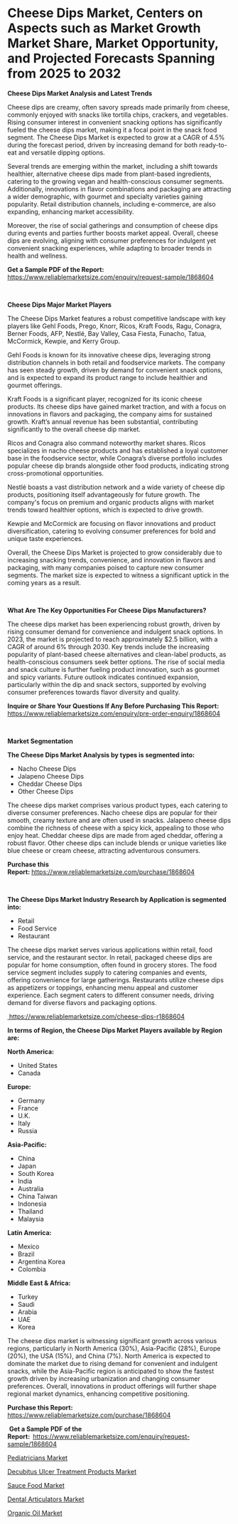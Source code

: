 <p><h1>Cheese Dips Market, Centers on Aspects such as Market Growth Market Share, Market Opportunity, and Projected Forecasts Spanning from 2025 to 2032</h1></p><p><strong>Cheese Dips Market Analysis and Latest Trends</strong></p>
<p><p>Cheese dips are creamy, often savory spreads made primarily from cheese, commonly enjoyed with snacks like tortilla chips, crackers, and vegetables. Rising consumer interest in convenient snacking options has significantly fueled the cheese dips market, making it a focal point in the snack food segment. The Cheese Dips Market is expected to grow at a CAGR of 4.5% during the forecast period, driven by increasing demand for both ready-to-eat and versatile dipping options.</p><p>Several trends are emerging within the market, including a shift towards healthier, alternative cheese dips made from plant-based ingredients, catering to the growing vegan and health-conscious consumer segments. Additionally, innovations in flavor combinations and packaging are attracting a wider demographic, with gourmet and specialty varieties gaining popularity. Retail distribution channels, including e-commerce, are also expanding, enhancing market accessibility. </p><p>Moreover, the rise of social gatherings and consumption of cheese dips during events and parties further boosts market appeal. Overall, cheese dips are evolving, aligning with consumer preferences for indulgent yet convenient snacking experiences, while adapting to broader trends in health and wellness.</p></p>
<p><strong>Get a Sample PDF of the Report:&nbsp;</strong> <a href="https://www.reliablemarketsize.com/enquiry/request-sample/1868604?utm_campaign=1943&utm_medium=2&utm_source=Github&utm_content=ia&utm_term=07042025&utm_id=cheese-dips">https://www.reliablemarketsize.com/enquiry/request-sample/1868604</a></p>
<p>&nbsp;</p>
<p><strong>Cheese Dips Major Market Players</strong></p>
<p><p>The Cheese Dips Market features a robust competitive landscape with key players like Gehl Foods, Prego, Knorr, Ricos, Kraft Foods, Ragu, Conagra, Berner Foods, AFP, Nestlé, Bay Valley, Casa Fiesta, Funacho, Tatua, McCormick, Kewpie, and Kerry Group. </p><p>Gehl Foods is known for its innovative cheese dips, leveraging strong distribution channels in both retail and foodservice markets. The company has seen steady growth, driven by demand for convenient snack options, and is expected to expand its product range to include healthier and gourmet offerings.</p><p>Kraft Foods is a significant player, recognized for its iconic cheese products. Its cheese dips have gained market traction, and with a focus on innovations in flavors and packaging, the company aims for sustained growth. Kraft’s annual revenue has been substantial, contributing significantly to the overall cheese dip market.</p><p>Ricos and Conagra also command noteworthy market shares. Ricos specializes in nacho cheese products and has established a loyal customer base in the foodservice sector, while Conagra’s diverse portfolio includes popular cheese dip brands alongside other food products, indicating strong cross-promotional opportunities.</p><p>Nestlé boasts a vast distribution network and a wide variety of cheese dip products, positioning itself advantageously for future growth. The company's focus on premium and organic products aligns with market trends toward healthier options, which is expected to drive growth.</p><p>Kewpie and McCormick are focusing on flavor innovations and product diversification, catering to evolving consumer preferences for bold and unique taste experiences. </p><p>Overall, the Cheese Dips Market is projected to grow considerably due to increasing snacking trends, convenience, and innovation in flavors and packaging, with many companies poised to capture new consumer segments. The market size is expected to witness a significant uptick in the coming years as a result.</p></p>
<p>&nbsp;</p>
<p><strong>What Are The Key Opportunities For Cheese Dips Manufacturers?</strong></p>
<p><p>The cheese dips market has been experiencing robust growth, driven by rising consumer demand for convenience and indulgent snack options. In 2023, the market is projected to reach approximately $2.5 billion, with a CAGR of around 6% through 2030. Key trends include the increasing popularity of plant-based cheese alternatives and clean-label products, as health-conscious consumers seek better options. The rise of social media and snack culture is further fueling product innovation, such as gourmet and spicy variants. Future outlook indicates continued expansion, particularly within the dip and snack sectors, supported by evolving consumer preferences towards flavor diversity and quality.</p></p>
<p><strong>Inquire or Share Your Questions If Any Before Purchasing This Report:</strong> <a href="https://www.reliablemarketsize.com/enquiry/pre-order-enquiry/1868604?utm_campaign=1943&utm_medium=2&utm_source=Github&utm_content=ia&utm_term=07042025&utm_id=cheese-dips">https://www.reliablemarketsize.com/enquiry/pre-order-enquiry/1868604</a></p>
<p>&nbsp;</p>
<p><strong>Market Segmentation</strong></p>
<p><strong>The Cheese Dips Market Analysis by types is segmented into:</strong></p>
<p><ul><li>Nacho Cheese Dips</li><li>Jalapeno Cheese Dips</li><li>Cheddar Cheese Dips</li><li>Other Cheese Dips</li></ul></p>
<p><p>The cheese dips market comprises various product types, each catering to diverse consumer preferences. Nacho cheese dips are popular for their smooth, creamy texture and are often used in snacks. Jalapeno cheese dips combine the richness of cheese with a spicy kick, appealing to those who enjoy heat. Cheddar cheese dips are made from aged cheddar, offering a robust flavor. Other cheese dips can include blends or unique varieties like blue cheese or cream cheese, attracting adventurous consumers.</p></p>
<p><strong>Purchase this Report:&nbsp;</strong><a href="https://www.reliablemarketsize.com/purchase/1868604?utm_campaign=1943&utm_medium=2&utm_source=Github&utm_content=ia&utm_term=07042025&utm_id=cheese-dips">https://www.reliablemarketsize.com/purchase/1868604</a></p>
<p>&nbsp;</p>
<p><strong>The Cheese Dips Market Industry Research by Application is segmented into:</strong></p>
<p><ul><li>Retail</li><li>Food Service</li><li>Restaurant</li></ul></p>
<p><p>The cheese dips market serves various applications within retail, food service, and the restaurant sector. In retail, packaged cheese dips are popular for home consumption, often found in grocery stores. The food service segment includes supply to catering companies and events, offering convenience for large gatherings. Restaurants utilize cheese dips as appetizers or toppings, enhancing menu appeal and customer experience. Each segment caters to different consumer needs, driving demand for diverse flavors and packaging options.</p></p>
<p><a href="https://www.reliablemarketsize.com/cheese-dips-r1868604?utm_campaign=1943&utm_medium=2&utm_source=Github&utm_content=ia&utm_term=07042025&utm_id=cheese-dips">&nbsp;https://www.reliablemarketsize.com/cheese-dips-r1868604</a></p>
<p><strong>In terms of Region, the Cheese Dips Market Players available by Region are:</strong></p>
<p>
    <p> <strong> North America: </strong>
        <ul>
            <li>United States</li>
            <li>Canada</li>
        </ul>
        </p> 
    <p> <strong> Europe: </strong>
        <ul>
            <li>Germany</li>
            <li>France</li>
            <li>U.K.</li>
            <li>Italy</li>
            <li>Russia</li>
        </ul>
        </p> 
    <p> <strong> Asia-Pacific: </strong>
        <ul>
            <li>China</li>
            <li>Japan</li>
            <li>South Korea</li>
            <li>India</li>
            <li>Australia</li>
            <li>China Taiwan</li>
            <li>Indonesia</li>
            <li>Thailand</li>
            <li>Malaysia</li>
        </ul>
        </p> 
    <p> <strong> Latin America: </strong>
        <ul>
            <li>Mexico</li>
            <li>Brazil</li>
            <li>Argentina Korea</li>
            <li>Colombia</li>
        </ul>
        </p> 
    <p> <strong> Middle East & Africa: </strong>
        <ul>
            <li>Turkey</li>
            <li>Saudi</li>
            <li>Arabia</li>
            <li>UAE</li>
            <li>Korea</li>
        </ul>
    </p>
    </p>
<p><p>The cheese dips market is witnessing significant growth across various regions, particularly in North America (30%), Asia-Pacific (28%), Europe (20%), the USA (15%), and China (7%). North America is expected to dominate the market due to rising demand for convenient and indulgent snacks, while the Asia-Pacific region is anticipated to show the fastest growth driven by increasing urbanization and changing consumer preferences. Overall, innovations in product offerings will further shape regional market dynamics, enhancing competitive positioning.</p></p>
<p><strong>Purchase this Report: </strong><a href="https://www.reliablemarketsize.com/purchase/1868604?utm_campaign=1943&utm_medium=2&utm_source=Github&utm_content=ia&utm_term=07042025&utm_id=cheese-dips">https://www.reliablemarketsize.com/purchase/1868604</a></p>
<p>&nbsp;<strong>Get a Sample PDF of the Report:&nbsp;&nbsp;</strong><a href="https://www.reliablemarketsize.com/enquiry/request-sample/1868604?utm_campaign=1943&utm_medium=2&utm_source=Github&utm_content=ia&utm_term=07042025&utm_id=cheese-dips">https://www.reliablemarketsize.com/enquiry/request-sample/1868604</a></p>
<p><strong></strong></p>
<p><p><a href="https://www.linkedin.com/pulse/pediatricians-market-trends-analysis-size-share-5okge?utm_campaign=1943&utm_medium=2&utm_source=Github&utm_content=ia&utm_term=07042025&utm_id=cheese-dips">Pediatricians Market</a></p><p><a href="https://www.linkedin.com/pulse/decubitus-ulcer-treatment-products-market-analysisbased-clsae?utm_campaign=1943&utm_medium=2&utm_source=Github&utm_content=ia&utm_term=07042025&utm_id=cheese-dips">Decubitus Ulcer Treatment Products Market</a></p><p><a href="https://github.com/sivyerloucks/Market-Research-Report-List-1/blob/main/sauce-food-market.md?utm_campaign=1943&utm_medium=2&utm_source=Github&utm_content=ia&utm_term=07042025&utm_id=cheese-dips">Sauce Food Market</a></p><p><a href="https://www.linkedin.com/pulse/revenue-projections-dental-articulators-market-55-9fyge?utm_campaign=1943&utm_medium=2&utm_source=Github&utm_content=ia&utm_term=07042025&utm_id=cheese-dips">Dental Articulators Market</a></p><p><a href="https://github.com/safatabhee/Market-Research-Report-List-1/blob/main/organic-oil-market.md?utm_campaign=1943&utm_medium=2&utm_source=Github&utm_content=ia&utm_term=07042025&utm_id=cheese-dips">Organic Oil Market</a></p></p>